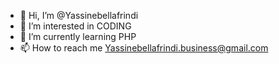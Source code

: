 - 👋 Hi, I’m @Yassinebellafrindi
- 👀 I’m interested in CODING 
- 🌱 I’m currently learning PHP
- 📫 How to reach me Yassinebellafrindi.business@gmail.com

<!---
Yassinebellafrindi/Yassinebellafrindi is a ✨ special ✨ repository because its `README.md` (this file) appears on your GitHub profile.
You can click the Preview link to take a look at your changes.
--->
